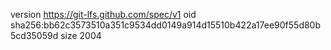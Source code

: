 version https://git-lfs.github.com/spec/v1
oid sha256:bb62c3573510a351c9534dd0149a914d15510b422a17ee90f55d80b5cd35059d
size 2004
